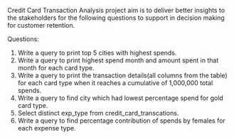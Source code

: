 Credit Card Transaction Analysis project aim is to deliver better insights to the stakeholders for the following questions to support in decision making for customer retention.

Questions:
1. Write a query to print top 5 cities with highest spends.
2. Write a query to print highest spend month and amount spent in that month for each card type.
3. Write a query to print the transaction details(all columns from the table) for each card type when it reaches a cumulative of  1,000,000 total spends.
4. Write a query to find city which had lowest percentage spend for gold card type.
5. Select distinct exp_type from credit_card_transcations.
6. Write a query to find percentage contribution of spends by females for each expense type.
